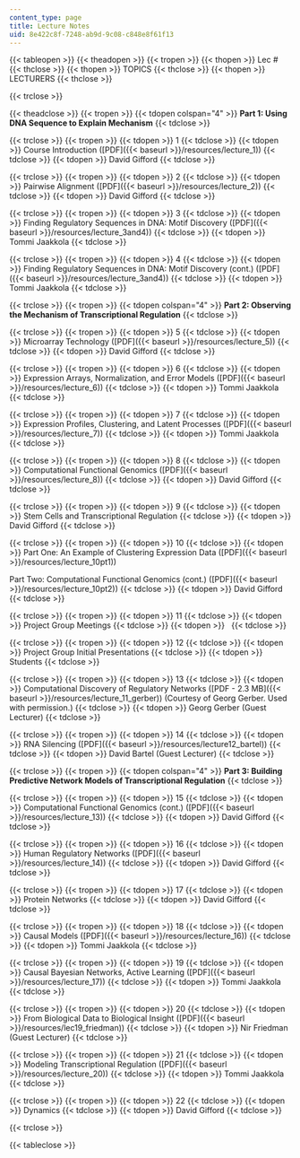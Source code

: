 ```yaml
---
content_type: page
title: Lecture Notes
uid: 8e422c8f-7248-ab9d-9c08-c848e8f61f13
---
```


{{< tableopen >}}
{{< theadopen >}}
{{< tropen >}}
{{< thopen >}}
Lec #
{{< thclose >}}
{{< thopen >}}
TOPICS
{{< thclose >}}
{{< thopen >}}
LECTURERS
{{< thclose >}}

{{< trclose >}}

{{< theadclose >}}
{{< tropen >}}
{{< tdopen colspan="4" >}}
**Part 1: Using DNA Sequence to Explain Mechanism**
{{< tdclose >}}

{{< trclose >}}
{{< tropen >}}
{{< tdopen >}}
1
{{< tdclose >}}
{{< tdopen >}}
Course Introduction ([PDF]({{< baseurl >}}/resources/lecture_1))
{{< tdclose >}}
{{< tdopen >}}
David Gifford
{{< tdclose >}}

{{< trclose >}}
{{< tropen >}}
{{< tdopen >}}
2
{{< tdclose >}}
{{< tdopen >}}
Pairwise Alignment ([PDF]({{< baseurl >}}/resources/lecture_2))
{{< tdclose >}}
{{< tdopen >}}
David Gifford
{{< tdclose >}}

{{< trclose >}}
{{< tropen >}}
{{< tdopen >}}
3
{{< tdclose >}}
{{< tdopen >}}
Finding Regulatory Sequences in DNA: Motif Discovery ([PDF]({{< baseurl >}}/resources/lecture_3and4))
{{< tdclose >}}
{{< tdopen >}}
Tommi Jaakkola
{{< tdclose >}}

{{< trclose >}}
{{< tropen >}}
{{< tdopen >}}
4
{{< tdclose >}}
{{< tdopen >}}
Finding Regulatory Sequences in DNA: Motif Discovery (cont.) ([PDF]({{< baseurl >}}/resources/lecture_3and4))
{{< tdclose >}}
{{< tdopen >}}
Tommi Jaakkola
{{< tdclose >}}

{{< trclose >}}
{{< tropen >}}
{{< tdopen colspan="4" >}}
**Part 2: Observing the Mechanism of Transcriptional Regulation**
{{< tdclose >}}

{{< trclose >}}
{{< tropen >}}
{{< tdopen >}}
5
{{< tdclose >}}
{{< tdopen >}}
Microarray Technology ([PDF]({{< baseurl >}}/resources/lecture_5))
{{< tdclose >}}
{{< tdopen >}}
David Gifford
{{< tdclose >}}

{{< trclose >}}
{{< tropen >}}
{{< tdopen >}}
6
{{< tdclose >}}
{{< tdopen >}}
Expression Arrays, Normalization, and Error Models ([PDF]({{< baseurl >}}/resources/lecture_6))
{{< tdclose >}}
{{< tdopen >}}
Tommi Jaakkola
{{< tdclose >}}

{{< trclose >}}
{{< tropen >}}
{{< tdopen >}}
7
{{< tdclose >}}
{{< tdopen >}}
Expression Profiles, Clustering, and Latent Processes ([PDF]({{< baseurl >}}/resources/lecture_7))
{{< tdclose >}}
{{< tdopen >}}
Tommi Jaakkola
{{< tdclose >}}

{{< trclose >}}
{{< tropen >}}
{{< tdopen >}}
8
{{< tdclose >}}
{{< tdopen >}}
Computational Functional Genomics ([PDF]({{< baseurl >}}/resources/lecture_8))
{{< tdclose >}}
{{< tdopen >}}
David Gifford
{{< tdclose >}}

{{< trclose >}}
{{< tropen >}}
{{< tdopen >}}
9
{{< tdclose >}}
{{< tdopen >}}
Stem Cells and Transcriptional Regulation
{{< tdclose >}}
{{< tdopen >}}
David Gifford
{{< tdclose >}}

{{< trclose >}}
{{< tropen >}}
{{< tdopen >}}
10
{{< tdclose >}}
{{< tdopen >}}
Part One: An Example of Clustering Expression Data ([PDF]({{< baseurl >}}/resources/lecture_10pt1))  
  
Part Two: Computational Functional Genomics (cont.) ([PDF]({{< baseurl >}}/resources/lecture_10pt2))
{{< tdclose >}}
{{< tdopen >}}
David Gifford
{{< tdclose >}}

{{< trclose >}}
{{< tropen >}}
{{< tdopen >}}
11
{{< tdclose >}}
{{< tdopen >}}
Project Group Meetings
{{< tdclose >}}
{{< tdopen >}}
 
{{< tdclose >}}

{{< trclose >}}
{{< tropen >}}
{{< tdopen >}}
12
{{< tdclose >}}
{{< tdopen >}}
Project Group Initial Presentations
{{< tdclose >}}
{{< tdopen >}}
Students
{{< tdclose >}}

{{< trclose >}}
{{< tropen >}}
{{< tdopen >}}
13
{{< tdclose >}}
{{< tdopen >}}
Computational Discovery of Regulatory Networks ([PDF - 2.3 MB]({{< baseurl >}}/resources/lecture_11_gerber)) (Courtesy of Georg Gerber. Used with permission.)
{{< tdclose >}}
{{< tdopen >}}
Georg Gerber (Guest Lecturer)
{{< tdclose >}}

{{< trclose >}}
{{< tropen >}}
{{< tdopen >}}
14
{{< tdclose >}}
{{< tdopen >}}
RNA Silencing ([PDF]({{< baseurl >}}/resources/lecture12_bartel))
{{< tdclose >}}
{{< tdopen >}}
David Bartel (Guest Lecturer)
{{< tdclose >}}

{{< trclose >}}
{{< tropen >}}
{{< tdopen colspan="4" >}}
**Part 3: Building Predictive Network Models of Transcriptional Regulation**
{{< tdclose >}}

{{< trclose >}}
{{< tropen >}}
{{< tdopen >}}
15
{{< tdclose >}}
{{< tdopen >}}
Computational Functional Genomics (cont.) ([PDF]({{< baseurl >}}/resources/lecture_13))
{{< tdclose >}}
{{< tdopen >}}
David Gifford
{{< tdclose >}}

{{< trclose >}}
{{< tropen >}}
{{< tdopen >}}
16
{{< tdclose >}}
{{< tdopen >}}
Human Regulatory Networks ([PDF]({{< baseurl >}}/resources/lecture_14))
{{< tdclose >}}
{{< tdopen >}}
David Gifford
{{< tdclose >}}

{{< trclose >}}
{{< tropen >}}
{{< tdopen >}}
17
{{< tdclose >}}
{{< tdopen >}}
Protein Networks
{{< tdclose >}}
{{< tdopen >}}
David Gifford
{{< tdclose >}}

{{< trclose >}}
{{< tropen >}}
{{< tdopen >}}
18
{{< tdclose >}}
{{< tdopen >}}
Causal Models ([PDF]({{< baseurl >}}/resources/lecture_16))
{{< tdclose >}}
{{< tdopen >}}
Tommi Jaakkola
{{< tdclose >}}

{{< trclose >}}
{{< tropen >}}
{{< tdopen >}}
19
{{< tdclose >}}
{{< tdopen >}}
Causal Bayesian Networks, Active Learning ([PDF]({{< baseurl >}}/resources/lecture_17))
{{< tdclose >}}
{{< tdopen >}}
Tommi Jaakkola
{{< tdclose >}}

{{< trclose >}}
{{< tropen >}}
{{< tdopen >}}
20
{{< tdclose >}}
{{< tdopen >}}
From Biological Data to Biological Insight ([PDF]({{< baseurl >}}/resources/lec19_friedman))
{{< tdclose >}}
{{< tdopen >}}
Nir Friedman (Guest Lecturer)
{{< tdclose >}}

{{< trclose >}}
{{< tropen >}}
{{< tdopen >}}
21
{{< tdclose >}}
{{< tdopen >}}
Modeling Transcriptional Regulation ([PDF]({{< baseurl >}}/resources/lecture_20))
{{< tdclose >}}
{{< tdopen >}}
Tommi Jaakkola
{{< tdclose >}}

{{< trclose >}}
{{< tropen >}}
{{< tdopen >}}
22
{{< tdclose >}}
{{< tdopen >}}
Dynamics
{{< tdclose >}}
{{< tdopen >}}
David Gifford
{{< tdclose >}}

{{< trclose >}}

{{< tableclose >}}